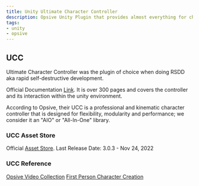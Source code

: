```yaml
---
title: Unity Ultimate Character Controller
description: Opsive Unity Plugin that provides almost everything for character controller
tags:
- unity
- opsive
---
```


## UCC

Ultimate Character Controller was the plugin of choice when doing RSDD aka rapid self-destructive development.

Official Documentation [Link](https://opsive.com/support/documentation/ultimate-character-controller/). It is over 300 pages and covers the controller and its interaction within the unity environment.

According to Opsive, their UCC is a professional and kinematic character controller that is designed for flexibility, modularity and performance; we consider it an "AIO" or "All-In-One" library.

### UCC Asset Store

Official [Asset Store](https://assetstore.unity.com/packages/tools/game-toolkits/ultimate-character-controller-233710).
Last Release Date: 3.0.3 - Nov 24, 2022

### UCC Reference

[Opsive Video Collection](https://opsive.com/videos/?pid=923)
[First Person Character Creation](https://www.youtube.com/watch?v=EAuS_0OxyrA)

